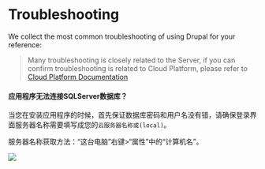 # Troubleshooting

We collect the most common troubleshooting of using Drupal for your reference:

> Many troubleshooting is closely related to the Server, if you can confirm troubleshooting is related to Cloud Platform, please refer to [Cloud Platform Documentation](https://support.websoft9.com/docs/faq/tech-instance.html)

#### 应用程序无法连接SQLServer数据库？

当您在安装应用程序的时候，首先保证数据库密码和用户名没有错，请确保登录界面服务器名称需要填写成您的`云服务器名称或(local)`。

服务器名称获取方法：“这台电脑”右键>“属性”中的“计算机名”。

![](http://libs.websoft9.com/Websoft9/DocsPicture/zh/sqlserver2008express/sqlserver-servnames-websoft9.png)